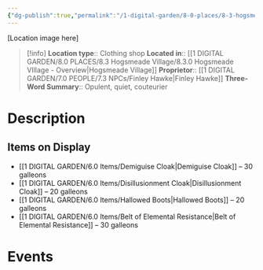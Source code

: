 ```yaml
---
{"dg-publish":true,"permalink":"/1-digital-garden/8-0-places/8-3-hogsmeade-village/8-3-16-gladrags-wizardwear/","tags":["#place","#hogsmeade","#shop"]}
---
```


[Location image here]
>[!info]
>**Location type**::  Clothing shop
>**Located in**:: [[1 DIGITAL GARDEN/8.0 PLACES/8.3 Hogsmeade Village/8.3.0 Hogsmeade VIllage - Overview\|Hogsmeade Village]]
>**Proprietor**:: [[1 DIGITAL GARDEN/7.0 PEOPLE/7.3 NPCs/Finley Hawke\|Finley Hawke]]
>**Three-Word Summary**:: Opulent, quiet, couteurier 

# Description


## Items on Display

- [[1 DIGITAL GARDEN/6.0 Items/Demiguise Cloak\|Demiguise Cloak]] – 30 galleons
- [[1 DIGITAL GARDEN/6.0 Items/Disillusionment Cloak\|Disillusionment Cloak]] – 20 galleons
- [[1 DIGITAL GARDEN/6.0 Items/Hallowed Boots\|Hallowed Boots]] – 20 galleons
- [[1 DIGITAL GARDEN/6.0 Items/Belt of Elemental Resistance\|Belt of Elemental Resistance]] – 30 galleons

# Events

